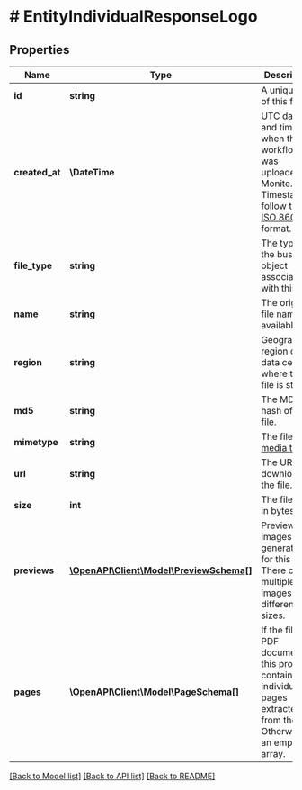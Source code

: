# # EntityIndividualResponseLogo

## Properties

Name | Type | Description | Notes
------------ | ------------- | ------------- | -------------
**id** | **string** | A unique ID of this file. |
**created_at** | **\DateTime** | UTC date and time when this workflow was uploaded to Monite. Timestamps follow the [ISO 8601](https://en.wikipedia.org/wiki/ISO_8601) format. |
**file_type** | **string** | The type of the business object associated with this file. |
**name** | **string** | The original file name (if available). |
**region** | **string** | Geographical region of the data center where the file is stored. |
**md5** | **string** | The MD5 hash of the file. |
**mimetype** | **string** | The file&#39;s [media type](https://developer.mozilla.org/en-US/docs/Web/HTTP/Basics_of_HTTP/MIME_types). |
**url** | **string** | The URL to download the file. |
**size** | **int** | The file size in bytes. |
**previews** | [**\OpenAPI\Client\Model\PreviewSchema[]**](PreviewSchema.md) | Preview images generated for this file. There can be multiple images with different sizes. | [optional]
**pages** | [**\OpenAPI\Client\Model\PageSchema[]**](PageSchema.md) | If the file is a PDF document, this property contains individual pages extracted from the file. Otherwise, an empty array. | [optional]

[[Back to Model list]](../../README.md#models) [[Back to API list]](../../README.md#endpoints) [[Back to README]](../../README.md)
